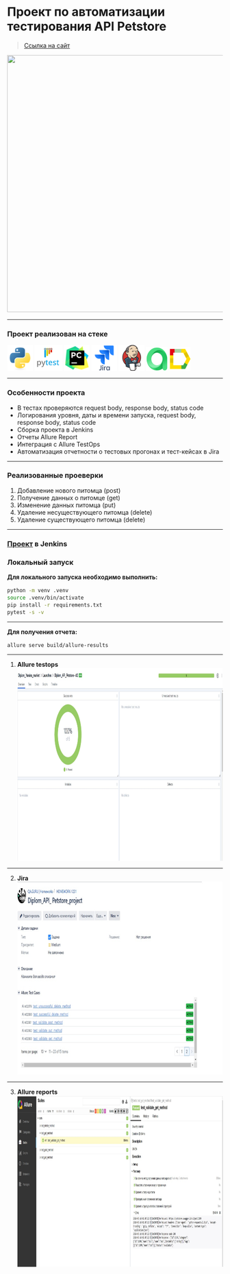 # Проект по автоматизации тестирования API Petstore

> <a target="_blank" href="https://petstore.swagger.io/#/">Ссылка на сайт</a>

<img src="resources/API_petstore.jpg" width="1000" height="600"/>

*** 

### Проект реализован на стеке

<img src="resources/pictures/python-original.svg" width="60" height="60"/> <img src="resources/pictures/pytest-original-wordmark.svg" width="65" height="60"/> <img src="resources/pictures/pycharm-original.svg" width="60" height="60"/> <img src="resources/pictures/jira-original-wordmark.svg" width="60" height="60"/> <img src="resources/pictures/jenkins-original.svg" width="60" height="60"/> <img src="resources/pictures/allure_testops.png" width="50" height="55"/> <img src="resources/pictures/allure_report.png" width="50" height="55"/> 

***  

### Особенности проекта

* В тестах проверяются request body, response body, status code
* Логирования уровня, даты и времени запуска, request body, response body, status code
* Сборка проекта в Jenkins
* Отчеты Allure Report
* Интеграция с Allure TestOps
* Автоматизация отчетности о тестовых прогонах и тест-кейсах в Jira

----

### Реализованные проеверки

1. Добавление нового питомца (post)
2. Получение данных о питомце (get)
3. Изменение данных питомца (put)
4. Удаление несуществующего питомца (delete)
5. Удаление существующего питомца (delete)

____

### [Проект](https://jenkins.autotests.cloud/job/Diplom_API_Petstore/) в Jenkins

### Локальный запуск

**Для локального запуска необходимо выполнить:**

```bash
python -m venv .venv
source .venv/bin/activate
pip install -r requirements.txt
pytest -s -v
```

____
**Для получения отчета:**

```bash
allure serve build/allure-results
```

____

1. **Allure testops** 
   <img src="resources/images/allure_testops.jpg" width="1000" height="450"/>

___  

2. **Jira**  
   <img src="resources/images/api.jpg" width="850" height="450"/>

___  

3. **Allure reports** 
   <img src="resources/images/allure_reports.jpg" width="850" height="400"/>
